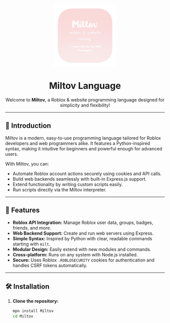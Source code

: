 <p align="center">
  <img src="https://github.com/ave3i/miltov.language/blob/main/icons/logo.png?raw=true" alt="Miltov logo" width="200" />
</p>

<h1 align="center">Miltov Language</h1>

<p align="center">
  Welcome to <b>Miltov</b>, a Roblox & website programming language designed for simplicity and flexibility!
</p>

---

## 🚀 Introduction

Miltov is a modern, easy-to-use programming language tailored for Roblox developers and web programmers alike. It features a Python-inspired syntax, making it intuitive for beginners and powerful enough for advanced users.

With Miltov, you can:

- Automate Roblox account actions securely using cookies and API calls.
- Build web backends seamlessly with built-in Express.js support.
- Extend functionality by writing custom scripts easily.
- Run scripts directly via the Miltov interpreter.

---

## 🌟 Features

- **Roblox API Integration:** Manage Roblox user data, groups, badges, friends, and more.
- **Web Backend Support:** Create and run web servers using Express.
- **Simple Syntax:** Inspired by Python with clear, readable commands starting with `milt`.
- **Modular Design:** Easily extend with new modules and commands.
- **Cross-platform:** Runs on any system with Node.js installed.
- **Secure:** Uses Roblox `.ROBLOSECURITY` cookies for authentication and handles CSRF tokens automatically.

---

## 🛠 Installation

1. **Clone the repository:**

   ```bash
   mpn install Miltov
   cd Miltov
